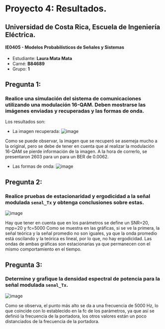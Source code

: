 # Proyecto 4: Resultados.
## Universidad de Costa Rica, Escuela de Ingeniería Eléctrica.
#### IE0405 - Modelos Probabilísticos de Señales y Sistemas
* Estudiante: **Laura Mata Mata**
* Carné: **B84689**
* Grupo: **1**

## Pregunta 1: 
### Realice una simulación del sistema de comunicaciones utilizando una modulación **16-QAM**. Deben mostrarse las imágenes enviadas y recuperadas y las formas de onda.
Los resultados son:

* La imagen recuperada:
![image](https://user-images.githubusercontent.com/85901448/125542256-a0a52e30-745b-4c20-bbfa-25b205aad0ab.png)


Como se puede observar, la imagen que se recuperó se asemeja mucho a la original, pero se debe de tener en cuenta que al realizar la modulación 16-QAM se pierde información de la imagen. A la hora de correrlo, se presentaron 2603 para un para un BER de 0.0062.


* Las formas de onda:
![image](https://user-images.githubusercontent.com/85901448/125542434-99332f6f-769d-4e2b-bf23-9c3f5b16eeeb.png)

## Pregunta 2: 
### Realice pruebas de estacionaridad y ergodicidad a la señal modulada `senal_Tx` y obtenga conclusiones sobre estas.
![image](https://user-images.githubusercontent.com/85901448/125543772-6c33fae2-c526-48b5-bc2d-0f92d591ce3b.png)

Hay que tener en cuenta que en los parámetros se define un SNR=20, mpp=20 y fc=5000
Como se muestra en las gráficas, si se ve la primera, la señal teórica y la señal promedio no son iguales, ya que la onda promedio está oscilando y la teórica es lineal, por lo que, no hay ergodicidad. Las ondas de ambas gráficas son estacionarias ya que permanecen con el mismo comportamiento en el tiempo.

## Pregunta 3: 
### Determine y grafique la densidad espectral de potencia para la señal modulada `senal_Tx`.

![image](https://user-images.githubusercontent.com/85901448/125545396-f997e450-81d3-46d2-b275-285a7c54b399.png)


Como se observa, el punto más alto se da a una frecuencia de 5000 Hz, lo que coincide con lo establecido en la fc de los parámetros, ya que así se definió la frecuencia de la portadora, los otros valores están un poco distanciados de la frecuencia de la portadora.
